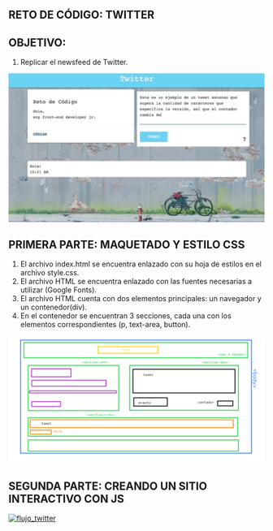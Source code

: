 ## RETO DE CÓDIGO: TWITTER

## OBJETIVO:
1. Replicar el newsfeed de Twitter.

![Twitter Weebsite](assets/images/ejemplo.jpg)

## PRIMERA PARTE: MAQUETADO Y ESTILO CSS
1. El archivo index.html se encuentra enlazado con su hoja de estilos en el archivo style.css.
2. El archivo HTML se encuentra enlazado con las fuentes necesarias a utilizar (Google Fonts).
3. El archivo HTML cuenta con dos elementos principales: un navegador y un contenedor(div).
4. En el contenedor se encuentran 3 secciones, cada una con los elementos correspondientes (p, text-area, button).

![Diagrama Maquetado](assets/images/maquetado-twitter.png)


## SEGUNDA PARTE: CREANDO UN SITIO INTERACTIVO CON JS

<a href="https://ibb.co/knvVfG"><img src="https://image.ibb.co/hDbE7w/flujo_twitter.jpg" alt="flujo_twitter" border="0"></a>
